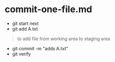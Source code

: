 # commit-one-file.md
- git start next
- git add A.txt
> to add file from working area to staging area
- git commit -m "adds A.txt"
- git verify

